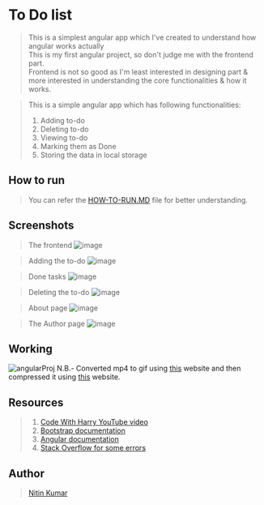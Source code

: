# To Do list

> This is a simplest angular app which I've created to understand how angular works actually  
> This is my first angular project, so don't judge me with the frontend part.  
> Frontend is not so good as I'm least interested in designing part & more interested in understanding the core functionalities & how it works.  

> This is a simple angular app which has following functionalities:  
> 1. Adding to-do  
> 2. Deleting to-do  
> 3. Viewing to-do  
> 4. Marking them as Done  
> 5. Storing the data in local storage


## How to run

> You can refer the [HOW-TO-RUN.MD](https://github.com/nitinkumar30/to-do-list/blob/main/HOW-TO-RUN.md) file for better understanding.  


## Screenshots

> The frontend
![image](https://user-images.githubusercontent.com/40369168/225690011-d0e85d45-0dbf-41f9-ae04-af547a3d9083.png)


> Adding the to-do
![image](https://user-images.githubusercontent.com/40369168/225690173-7688fb0f-5346-42cb-89f4-fe909647eb29.png)


> Done tasks
![image](https://user-images.githubusercontent.com/40369168/225690348-5fe35734-bf73-4483-a5ed-a57308046131.png)


> Deleting the to-do
![image](https://user-images.githubusercontent.com/40369168/225690512-65d0cd45-d0c3-40c0-b80a-b4915163a5a5.png)


> About page
![image](https://user-images.githubusercontent.com/40369168/225690594-cc8b87d3-39eb-4b4d-a796-147acfac767c.png)


> The Author page
![image](https://user-images.githubusercontent.com/40369168/225690650-701e815f-08e2-40e6-92ed-099975097040.png)


## Working

![angularProj](https://user-images.githubusercontent.com/40369168/225698175-f2bd495d-d51d-4c12-ab38-06d37a933834.gif)
N.B.- Converted mp4 to gif using [this](https://www.onlineconverter.com/) website and then compressed it using [this](https://www.iloveimg.com/compress-image/compress-gif) website.  


## Resources

> 1. [Code With Harry YouTube video](https://www.youtube.com/watch?v=0LhBvp8qpro)  
> 2. [Bootstrap documentation](https://getbootstrap.com/docs/5.3/getting-started/introduction/)  
> 3. [Angular documentation](https://angular.io/docs)  
> 4. [Stack Overflow for some errors](https://stackoverflow.com/)  


## Author

> [Nitin Kumar](https://liinkedin.com/in/nitin30kumar/)
